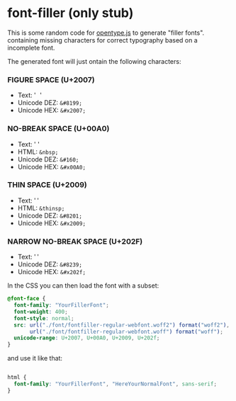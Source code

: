 # font-filler (only stub)

This is some random code for [opentype.js](https://opentype.js.org/) to generate "filler fonts". containing missing characters for correct typography based on a incomplete font.

The generated font will just ontain the following characters:


### FIGURE SPACE (U+2007)
* Text: ' '
* Unicode DEZ: `&#8199;`
* Unicode HEX: `&#x2007;`

### NO-BREAK SPACE (U+00A0)
* Text: ' '
* HTML: `&nbsp;`
* Unicode DEZ: `&#160;`
* Unicode HEX: `&#x00A0;`

### THIN SPACE (U+2009)
* Text: ' '
* HTML: `&thinsp;`
* Unicode DEZ: `&#8201;`
* Unicode HEX: `&#x2009;`

### NARROW NO-BREAK SPACE (U+202F)
* Text: ' '
* Unicode DEZ: `&#8239;`
* Unicode HEX: `&#x202f;`


In the CSS you can then load the font with a subset:

```css
@font-face {
  font-family: "YourFillerFont";
  font-weight: 400;
  font-style: normal;
  src: url("./font/fontfiller-regular-webfont.woff2") format("woff2"),
       url("./font/fontfiller-regular-webfont.woff") format("woff");
  unicode-range: U+2007, U+00A0, U+2009, U+202f;
}
```

and use it like that:

```css

html {
  font-family: "YourFillerFont", "HereYourNormalFont", sans-serif;
}

```



